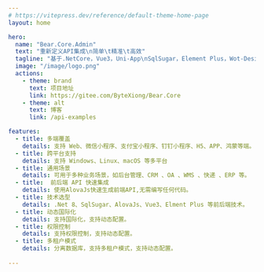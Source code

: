 ```yaml
---
# https://vitepress.dev/reference/default-theme-home-page
layout: home

hero:
  name: "Bear.Core.Admin"
  text: "重新定义API集成\n简单\t精准\t高效"
  tagline: "基于.NetCore，Vue3，Uni-App\nSqlSugar，Element Plus，Wot-Design-Uni"
  image: "/image/logo.png"
  actions:
    - theme: brand
      text: 项目地址
      link: https://gitee.com/ByteXiong/Bear.Core
    - theme: alt
      text: 博客
      link: /api-examples

features:
  - title: 多端覆盖
    details: 支持 Web、微信小程序、支付宝小程序、钉钉小程序、H5、APP、鸿蒙等端。
  - title: 跨平台支持
    details: 支持 Windows、Linux、macOS 等多平台
  - title: 通用场景
    details: 可用于多种业务场景，如后台管理、CRM 、OA 、WMS 、快递 、ERP 等。
  - title:  前后端 API 快速集成
    details: 使用AlovaJs快速生成前端API,无需编写任何代码。
  - title: 技术选型
    details: .Net 8、SqlSugar、AlovaJs、Vue3、Elment Plus 等前后端技术。
  - title: 动态国际化
    details: 支持国际化，支持动态配置。
  - title: 权限控制
    details: 支持权限控制，支持动态配置。
  - title: 多租户模式
    details: 分离数据库，支持多租户模式，支持动态配置。
  
---
```


